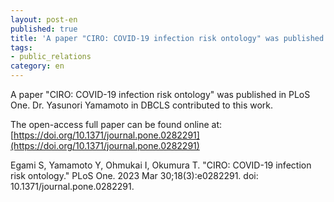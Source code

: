 ```yaml
---
layout: post-en
published: true
title: 'A paper "CIRO: COVID-19 infection risk ontology" was published in PLoS One.'
tags:
- public_relations
category: en
---
```


A paper "CIRO: COVID-19 infection risk ontology" was published in PLoS One. Dr. Yasunori Yamamoto in DBCLS contributed to this work.


The open-access full paper can be found online at: [https://doi.org/10.1371/journal.pone.0282291](https://doi.org/10.1371/journal.pone.0282291)


Egami S, Yamamoto Y, Ohmukai I, Okumura T. "CIRO: COVID-19 infection risk ontology." PLoS One. 2023 Mar 30;18(3):e0282291. doi: 10.1371/journal.pone.0282291.
